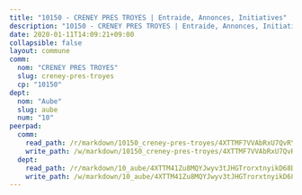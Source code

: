 ```yaml
---
title: "10150 - CRENEY PRES TROYES | Entraide, Annonces, Initiatives"
description: "10150 - CRENEY PRES TROYES | Entraide, Annonces, Initiatives"
date: 2020-01-11T14:09:21+09:00
collapsible: false
layout: commune
comm:
  nom: "CRENEY PRES TROYES"
  slug: creney-pres-troyes
  cp: "10150"
dept:
  nom: "Aube"
  slug: aube
  num: "10"
peerpad:
  comm:
    read_path: /r/markdown/10150_creney-pres-troyes/4XTTMF7VVAbRxU7QvRYi3EMJ9fPKqigfuVxnxdePmzjgX1Ded
    write_path: /w/markdown/10150_creney-pres-troyes/4XTTMF7VVAbRxU7QvRYi3EMJ9fPKqigfuVxnxdePmzjgX1Ded-K3TgUAMcRZqUbKLR4x6XgmiWjC4UkigusaXejfSL8LHKetBGwNuR7J6JKHJsWctDcmsAfHE3Fagee3CE6FggLEkS5GCCLFvAJBwGWuwJiXTnzvVxqHGs5LVNhmZpZ6TRga1Kajed
  dept:
    read_path: /r/markdown/10_aube/4XTTM41Zu8MQYJwyv3tJHGTrorxtnyikD68DsVemyiZk3ThMz
    write_path: /w/markdown/10_aube/4XTTM41Zu8MQYJwyv3tJHGTrorxtnyikD68DsVemyiZk3ThMz-K3TgTmGUJaeXhcyrKr3gXoqmq82GkfYoTwSCbr39jXo2qoiz4eMZ1zWf94tEK8PkgCEQwZ6j878iec7q7nyW22BbTVtKr2C3mJwkjMoqhPxRA9brvyfx2cZBiMVgJntTtrf7GrDW
---
```


